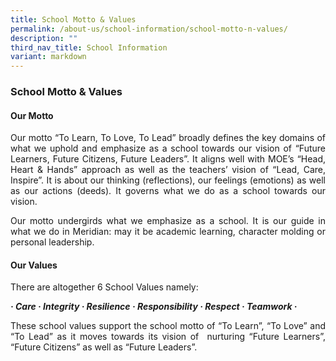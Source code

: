 ```yaml
---
title: School Motto & Values
permalink: /about-us/school-information/school-motto-n-values/
description: ""
third_nav_title: School Information
variant: markdown
---
```

### School Motto &amp; Values

#### Our Motto

<p align="justify">Our motto “To Learn, To Love, To Lead” broadly defines the key domains of what we uphold and emphasize as a school towards our vision of “Future Learners, Future Citizens, Future Leaders”. It aligns well with MOE’s “Head, Heart &amp; Hands” approach as well as the teachers’ vision of “Lead, Care, Inspire”. It is about our thinking (reflections), our feelings (emotions) as well as our actions (deeds). It governs what we do as a school towards our vision.</p>

<p align="justify">Our motto undergirds what we emphasize as a school. It is our guide in what we do in Meridian: may it be academic learning, character molding or personal leadership.</p>

#### Our Values
There are altogether 6 School Values namely:

_**· Care · Integrity · Resilience  · Responsibility · Respect ·&nbsp;Teamwork ·**_

<p align="justify">These school values support the school motto of “To Learn”, “To Love” and “To Lead” as it moves towards its vision of&nbsp; nurturing “Future Learners”, “Future Citizens” as well as “Future Leaders”.</p>